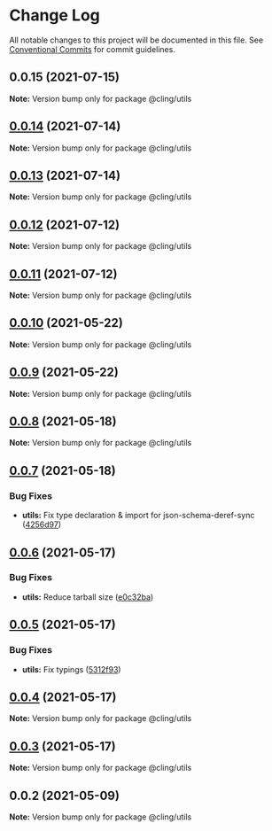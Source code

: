 # Change Log

All notable changes to this project will be documented in this file.
See [Conventional Commits](https://conventionalcommits.org) for commit guidelines.

## 0.0.15 (2021-07-15)

**Note:** Version bump only for package @cling/utils





## [0.0.14](https://github.com/simonlovesyou/cling/compare/@cling/utils@0.0.13...@cling/utils@0.0.14) (2021-07-14)

**Note:** Version bump only for package @cling/utils





## [0.0.13](https://github.com/simonlovesyou/cling/compare/@cling/utils@0.0.12...@cling/utils@0.0.13) (2021-07-14)

**Note:** Version bump only for package @cling/utils





## [0.0.12](https://github.com/simonlovesyou/cling/compare/@cling/utils@0.0.11...@cling/utils@0.0.12) (2021-07-12)

**Note:** Version bump only for package @cling/utils





## [0.0.11](https://github.com/simonlovesyou/cling/compare/@cling/utils@0.0.10...@cling/utils@0.0.11) (2021-07-12)

**Note:** Version bump only for package @cling/utils





## [0.0.10](https://github.com/simonlovesyou/cling/compare/@cling/utils@0.0.9...@cling/utils@0.0.10) (2021-05-22)

**Note:** Version bump only for package @cling/utils





## [0.0.9](https://github.com/simonlovesyou/cling/compare/@cling/utils@0.0.8...@cling/utils@0.0.9) (2021-05-22)

**Note:** Version bump only for package @cling/utils





## [0.0.8](https://github.com/simonlovesyou/cling/compare/@cling/utils@0.0.7...@cling/utils@0.0.8) (2021-05-18)

**Note:** Version bump only for package @cling/utils





## [0.0.7](https://github.com/simonlovesyou/cling/compare/@cling/utils@0.0.6...@cling/utils@0.0.7) (2021-05-18)


### Bug Fixes

* **utils:** Fix type declaration & import for json-schema-deref-sync ([4256d97](https://github.com/simonlovesyou/cling/commit/4256d97adfcd15cbd79cc0b0482ea1d4ff5ca64f))





## [0.0.6](https://github.com/simonlovesyou/cling/compare/@cling/utils@0.0.5...@cling/utils@0.0.6) (2021-05-17)


### Bug Fixes

* **utils:** Reduce tarball size ([e0c32ba](https://github.com/simonlovesyou/cling/commit/e0c32bab907587e63e07ef7f2402762f7879fce0))





## [0.0.5](https://github.com/simonlovesyou/cling/compare/@cling/utils@0.0.4...@cling/utils@0.0.5) (2021-05-17)


### Bug Fixes

* **utils:** Fix typings ([5312f93](https://github.com/simonlovesyou/cling/commit/5312f9374c562fa3321a634665780f19177a3efe))





## [0.0.4](https://github.com/simonlovesyou/cling/compare/@cling/utils@0.0.3...@cling/utils@0.0.4) (2021-05-17)

**Note:** Version bump only for package @cling/utils





## [0.0.3](https://github.com/simonlovesyou/cling/compare/@cling/utils@0.0.2...@cling/utils@0.0.3) (2021-05-17)

**Note:** Version bump only for package @cling/utils





## 0.0.2 (2021-05-09)

**Note:** Version bump only for package @cling/utils

